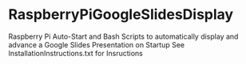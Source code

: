 # RaspberryPiGoogleSlidesDisplay
Raspberry Pi Auto-Start and Bash Scripts to automatically display and advance a Google Slides Presentation on Startup
See InstallationInstructions.txt for Insructions